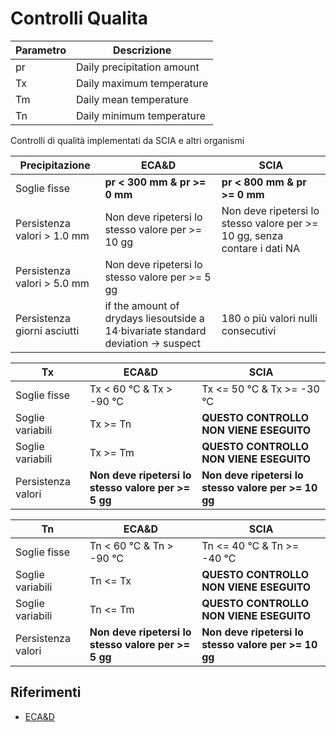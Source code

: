 # Controlli Qualita

| Parametro | Descrizione |
| --- | --- |
| pr | Daily precipitation amount |
| Tx | Daily maximum temperature |
| Tm | Daily mean temperature |
| Tn | Daily minimum temperature |

Controlli di qualità implementati da SCIA e altri organismi

| Precipitazione | ECA&D | SCIA |
| --- | --- | --- |
| Soglie fisse | **pr < 300 mm & pr >= 0 mm** |  **pr < 800 mm & pr >= 0 mm** |
| Persistenza valori > 1.0 mm | Non deve ripetersi lo stesso valore per >= 10 gg | Non deve ripetersi lo stesso valore per >= 10 gg, senza contare i dati NA |
| Persistenza valori > 5.0 mm | Non deve ripetersi lo stesso valore per >= 5 gg | |
| Persistenza giorni asciutti | if the amount of drydays liesoutside a 14·bivariate standard deviation -> suspect | 180 o più valori nulli consecutivi |

| Tx | ECA&D | SCIA |
| --- | --- | --- |
| Soglie fisse | Tx < 60 °C & Tx > -90 °C | Tx <= 50 °C & Tx >= -30 °C |
| Soglie variabili | Tx >= Tn | **QUESTO CONTROLLO NON VIENE ESEGUITO** |
| Soglie variabili | Tx >= Tm | **QUESTO CONTROLLO NON VIENE ESEGUITO** |
| Persistenza valori | **Non deve ripetersi lo stesso valore per >= 5 gg** | **Non deve ripetersi lo stesso valore per >= 10 gg** |

| Tn | ECA&D | SCIA |
| --- | --- | --- |
| Soglie fisse | Tn < 60 °C & Tn > -90 °C | Tn <= 40 °C & Tn >= -40 °C |
| Soglie variabili | Tn <= Tx | **QUESTO CONTROLLO NON VIENE ESEGUITO** |
| Soglie variabili | Tn <= Tm | **QUESTO CONTROLLO NON VIENE ESEGUITO** |
| Persistenza valori | **Non deve ripetersi lo stesso valore per >= 5 gg** | **Non deve ripetersi lo stesso valore per >= 10 gg** |


## Riferimenti

- [ECA&D](https://www.ecad.eu/documents/atbd.pdf)



